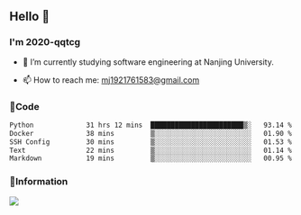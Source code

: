 ## Hello 👋


### I'm 2020-qqtcg

- 🔭 I’m currently studying software engineering at Nanjing University. 
<!-- - 🌱 I’m currently learning MLsys and -->
<!-- - 👯 I’m looking to collaborate on ... -->
<!-- - 🤔 I’m looking for help with ... -->
<!-- - 💬 Ask me about ... -->
- 📫 How to reach me: mj1921761583@gmail.com
<!-- - 😄 Pronouns: ... -->
<!-- - ⚡ Fun fact: ... -->

### 🌱Code
<!--START_SECTION:waka-->

```txt
Python             31 hrs 12 mins  ███████████████████████▒░   93.14 %
Docker             38 mins         ▒░░░░░░░░░░░░░░░░░░░░░░░░   01.90 %
SSH Config         30 mins         ▒░░░░░░░░░░░░░░░░░░░░░░░░   01.53 %
Text               22 mins         ▒░░░░░░░░░░░░░░░░░░░░░░░░   01.14 %
Markdown           19 mins         ▒░░░░░░░░░░░░░░░░░░░░░░░░   00.95 %
```

<!--END_SECTION:waka-->

### 💬Information
![](https://github-readme-stats.vercel.app/api?username=2020-qqtcg&theme=buefy&hide_border=false)


<!-- <div align="center"> <img src="https://github-readme-activity-graph.vercel.app/graph?username=2020-qqtcg&theme=minimal" /> </div> -->


